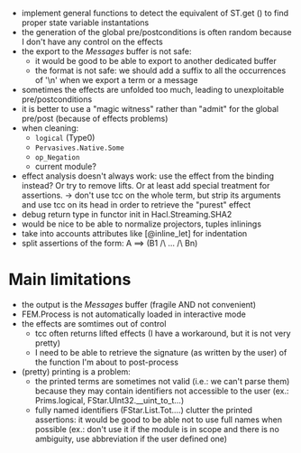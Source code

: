 * implement general functions to detect the equivalent of ST.get () to find proper state variable instantations
* the generation of the global pre/postconditions is often random because I don't have any control on the effects
* the export to the *Messages* buffer is not safe:
  * it would be good to be able to export to another dedicated buffer
  * the format is not safe: we should add a suffix to all the occurrences of '\n' when we export a term or a message
* sometimes the effects are unfolded too much, leading to unexploitable pre/postconditions
* it is better to use a "magic witness" rather than "admit" for the global pre/post (because of effects problems)
* when cleaning:
  * `logical` (Type0)
  * `Pervasives.Native.Some`
  * `op_Negation`
  * current module?
* effect analysis doesn't always work: use the effect from the binding instead? Or try to remove lifts. Or at least add special treatment for assertions.
  -> don't use tcc on the whole term, but strip its arguments and use tcc on its head in order to retrieve the "purest" effect
* debug return type in functor init in Hacl.Streaming.SHA2
* would be nice to be able to normalize projectors, tuples inlinings
* take into accounts attributes like [@inline_let] for indentation
* split assertions of the form: A ==> (B1 /\ ... /\ Bn)

# Main limitations
* the output is the *Messages* buffer (fragile AND not convenient)
* FEM.Process is not automatically loaded in interactive mode
* the effects are somtimes out of control
  * tcc often returns lifted effects (I have a workaround, but it is not very pretty)
  * I need to be able to retrieve the signature (as written by the user) of the function I'm about to post-process
* (pretty) printing is a problem:
  * the printed terms are sometimes not valid (i.e.: we can't parse them) because they may contain identifiers not accessible to the user (ex.: Prims.logical, FStar.UInt32.__uint_to_t...)
  * fully named identifiers (FStar.List.Tot....) clutter the printed assertions: it would be good to be able not to use full names when possible (ex.: don't use it if the module is in scope and there is no ambiguity, use abbreviation if the user defined one)